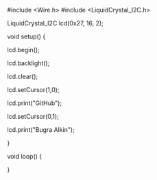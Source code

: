 #include <Wire.h> 
#include <LiquidCrystal_I2C.h>

LiquidCrystal_I2C lcd(0x27, 16, 2);

void setup()
{

  lcd.begin();
  
  lcd.backlight();
  
  lcd.clear();
  
  lcd.setCursor(1,0);
  
  lcd.print("GitHub");
  
  lcd.setCursor(0,1);
  
  lcd.print("Bugra Alkin");
  
}

void loop()
{

}

